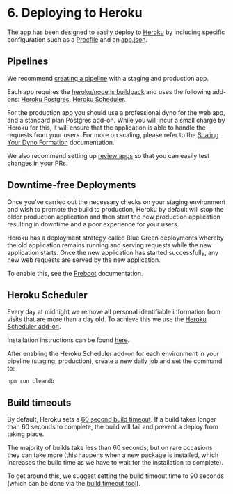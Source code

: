 # 6. Deploying to Heroku

The app has been designed to easily deploy to [Heroku](https://www.heroku.com/) by including specific configuration such as a [Procfile](https://github.com/madetech/nhs-virtual-visit/blob/master/Procfile) and an [app.json](https://github.com/madetech/nhs-virtual-visit/blob/master/app.json).

## Pipelines

We recommend [creating a pipeline](https://devcenter.heroku.com/articles/pipelines) with a staging and production app.

Each app requires the [heroku/node.js buildpack](https://devcenter.heroku.com/articles/buildpacks) and uses the following add-ons: [Heroku Postgres](https://elements.heroku.com/addons/heroku-postgresql), [Heroku Scheduler](https://elements.heroku.com/addons/scheduler).

For the production app you should use a professional dyno for the web app, and a standard plan Postgres add-on. While you will incur a small charge by Heroku for this, it will ensure that the application is able to handle the requests from your users. For more on scaling, please refer to the [Scaling Your Dyno Formation](https://devcenter.heroku.com/articles/scaling) documentation.

We also recommend setting up [review apps](https://devcenter.heroku.com/articles/github-integration-review-apps) so that you can easily test changes in your PRs.

## Downtime-free Deployments

Once you've carried out the necessary checks on your staging environment and wish to promote the build to production, Heroku by default will stop the older production application and then start the new production application resulting in downtime and a poor experience for your users.

Heroku has a deployment strategy called Blue Green deployments whereby the old application remains running and serving requests while the new application starts. Once the new application has started successfully, any new web requests are served by the new application.

To enable this, see the [Preboot](https://devcenter.heroku.com/articles/preboot) documentation.

## Heroku Scheduler

Every day at midnight we remove all personal identifiable information from visits that are more than a day old. To achieve this we use the [Heroku Scheduler add-on](https://devcenter.heroku.com/articles/scheduler).

Installation instructions can be found [here](https://devcenter.heroku.com/articles/scheduler#installing-the-add-on).

After enabling the Heroku Scheduler add-on for each environment in your pipeline (staging, production), create a new daily job and set the command to:

```
npm run cleandb
```

## Build timeouts

By default, Heroku sets a [60 second build timeout](https://devcenter.heroku.com/articles/limits#boot-timeout). If a build takes longer than 60 seconds to complete, the build will fail and prevent a deploy from taking place.

The majority of builds take less than 60 seconds, but on rare occasions they can take more (this happens when a new package is installed, which increases the build time as we have to wait for the installation to complete).

To get around this, we suggest setting the build timeout time to 90 seconds (which can be done via the [build timeout tool](https://tools.heroku.support/limits/boot_timeout)).
